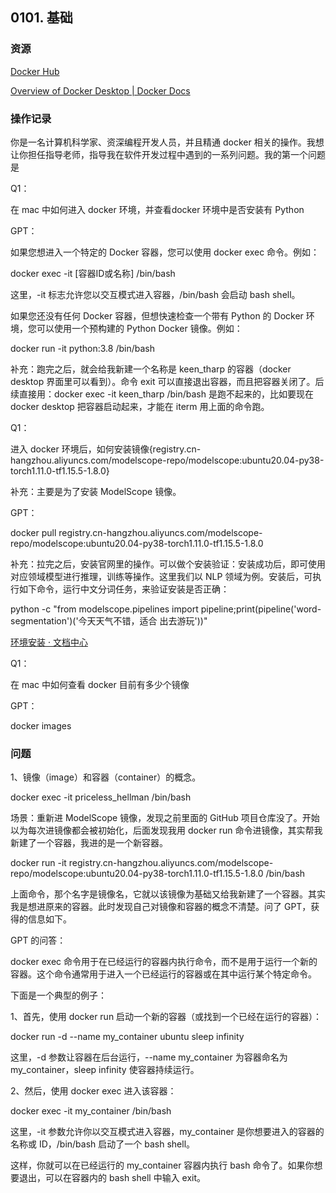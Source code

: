 ## 0101. 基础

### 资源

[Docker Hub](https://hub.docker.com/)

[Overview of Docker Desktop | Docker Docs](https://docs.docker.com/desktop/)

### 操作记录

你是一名计算机科学家、资深编程开发人员，并且精通 docker 相关的操作。我想让你担任指导老师，指导我在软件开发过程中遇到的一系列问题。我的第一个问题是

Q1：

在 mac 中如何进入 docker 环境，并查看docker 环境中是否安装有 Python

GPT：

如果您想进入一个特定的 Docker 容器，您可以使用 docker exec 命令。例如：

docker exec -it [容器ID或名称] /bin/bash

这里，-it 标志允许您以交互模式进入容器，/bin/bash 会启动 bash shell。

如果您还没有任何 Docker 容器，但想快速检查一个带有 Python 的 Docker 环境，您可以使用一个预构建的 Python Docker 镜像。例如：

docker run -it python:3.8 /bin/bash

补充：跑完之后，就会给我新建一个名称是 keen_tharp 的容器（docker desktop 界面里可以看到）。命令 exit 可以直接退出容器，而且把容器关闭了。后续直接用：docker exec -it keen_tharp /bin/bash 是跑不起来的，比如要现在 docker desktop 把容器启动起来，才能在 iterm 用上面的命令跑。

Q1：

进入 docker 环境后，如何安装镜像{registry.cn-hangzhou.aliyuncs.com/modelscope-repo/modelscope:ubuntu20.04-py38-torch1.11.0-tf1.15.5-1.8.0}

补充：主要是为了安装 ModelScope 镜像。

GPT：

docker pull registry.cn-hangzhou.aliyuncs.com/modelscope-repo/modelscope:ubuntu20.04-py38-torch1.11.0-tf1.15.5-1.8.0

补充：拉完之后，安装官网里的操作。可以做个安装验证：安装成功后，即可使用对应领域模型进行推理，训练等操作。这里我们以 NLP 领域为例。安装后，可执行如下命令，运行中文分词任务，来验证安装是否正确：

python -c "from modelscope.pipelines import pipeline;print(pipeline('word-segmentation')('今天天气不错，适合 出去游玩'))"

[环境安装 · 文档中心](https://www.modelscope.cn/docs/%E7%8E%AF%E5%A2%83%E5%AE%89%E8%A3%85)

Q1：

在 mac 中如何查看 docker 目前有多少个镜像

GPT：

docker images



### 问题

1、镜像（image）和容器（container）的概念。

docker exec -it priceless_hellman /bin/bash

场景：重新进 ModelScope 镜像，发现之前里面的 GitHub 项目仓库没了。开始以为每次进镜像都会被初始化，后面发现我用 docker run 命令进镜像，其实帮我新建了一个容器，我进的是一个新容器。

docker run -it registry.cn-hangzhou.aliyuncs.com/modelscope-repo/modelscope:ubuntu20.04-py38-torch1.11.0-tf1.15.5-1.8.0 /bin/bash

上面命令，那个名字是镜像名，它就以该镜像为基础又给我新建了一个容器。其实我是想进原来的容器。此时发现自己对镜像和容器的概念不清楚。问了 GPT，获得的信息如下。


GPT 的问答：

docker exec 命令用于在已经运行的容器内执行命令，而不是用于运行一个新的容器。这个命令通常用于进入一个已经运行的容器或在其中运行某个特定命令。

下面是一个典型的例子：

1、首先，使用 docker run 启动一个新的容器（或找到一个已经在运行的容器）：

docker run -d --name my_container ubuntu sleep infinity

这里，-d 参数让容器在后台运行，--name my_container 为容器命名为 my_container，sleep infinity 使容器持续运行。

2、然后，使用 docker exec 进入该容器：

docker exec -it my_container /bin/bash

这里，-it 参数允许你以交互模式进入容器，my_container 是你想要进入的容器的名称或 ID，/bin/bash 启动了一个 bash shell。

这样，你就可以在已经运行的 my_container 容器内执行 bash 命令了。如果你想要退出，可以在容器内的 bash shell 中输入 exit。





